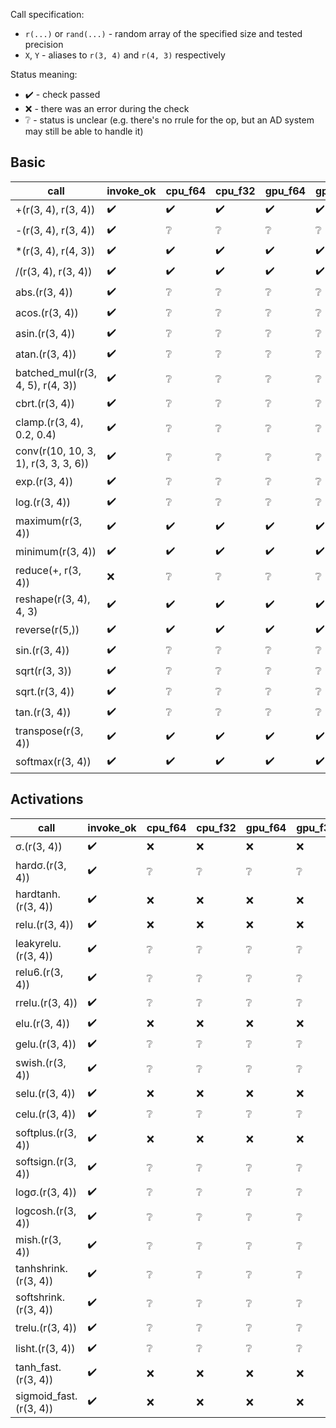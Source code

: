Call specification:

* `r(...)` or `rand(...)` - random array of the specified size and tested precision
* `X`, `Y` - aliases to `r(3, 4)` and `r(4, 3)` respectively

Status meaning:

* :heavy_check_mark: - check passed
* :x: - there was an error during the check
* :grey_question: - status is unclear (e.g. there's no rrule for the op, but an AD system may still be able to handle it)




## Basic

| call | invoke_ok | cpu_f64 | cpu_f32 | gpu_f64 | gpu_f32 | jet | jet_rrule | docs_ok |
| --- | --- | --- | --- | --- | --- | --- | --- | --- |
| +(r(3, 4), r(3, 4)) | :heavy_check_mark: | :heavy_check_mark: | :heavy_check_mark: | :heavy_check_mark: | :heavy_check_mark: | :heavy_check_mark: | :heavy_check_mark: | :heavy_check_mark: |
| -(r(3, 4), r(3, 4)) | :heavy_check_mark: | :grey_question: | :grey_question: | :grey_question: | :grey_question: | :heavy_check_mark: | :heavy_check_mark: | :heavy_check_mark: |
| *(r(3, 4), r(4, 3)) | :heavy_check_mark: | :heavy_check_mark: | :heavy_check_mark: | :heavy_check_mark: | :heavy_check_mark: | :heavy_check_mark: | :heavy_check_mark: | :heavy_check_mark: |
| /(r(3, 4), r(3, 4)) | :heavy_check_mark: | :heavy_check_mark: | :heavy_check_mark: | :heavy_check_mark: | :heavy_check_mark: | :x: | :x: | :heavy_check_mark: |
| abs.(r(3, 4)) | :heavy_check_mark: | :grey_question: | :grey_question: | :grey_question: | :grey_question: | :heavy_check_mark: | :heavy_check_mark: | :heavy_check_mark: |
| acos.(r(3, 4)) | :heavy_check_mark: | :grey_question: | :grey_question: | :grey_question: | :grey_question: | :heavy_check_mark: | :heavy_check_mark: | :heavy_check_mark: |
| asin.(r(3, 4)) | :heavy_check_mark: | :grey_question: | :grey_question: | :grey_question: | :grey_question: | :heavy_check_mark: | :heavy_check_mark: | :heavy_check_mark: |
| atan.(r(3, 4)) | :heavy_check_mark: | :grey_question: | :grey_question: | :grey_question: | :grey_question: | :heavy_check_mark: | :heavy_check_mark: | :heavy_check_mark: |
| batched_mul(r(3, 4, 5), r(4, 3)) | :heavy_check_mark: | :grey_question: | :grey_question: | :grey_question: | :grey_question: | :x: | :heavy_check_mark: | :heavy_check_mark: |
| cbrt.(r(3, 4)) | :heavy_check_mark: | :grey_question: | :grey_question: | :grey_question: | :grey_question: | :heavy_check_mark: | :heavy_check_mark: | :heavy_check_mark: |
| clamp.(r(3, 4), 0.2, 0.4) | :heavy_check_mark: | :grey_question: | :grey_question: | :grey_question: | :grey_question: | :heavy_check_mark: | :heavy_check_mark: | :heavy_check_mark: |
| conv(r(10, 10, 3, 1), r(3, 3, 3, 6)) | :heavy_check_mark: | :grey_question: | :grey_question: | :grey_question: | :grey_question: | :x: | :heavy_check_mark: | :heavy_check_mark: |
| exp.(r(3, 4)) | :heavy_check_mark: | :grey_question: | :grey_question: | :grey_question: | :grey_question: | :heavy_check_mark: | :heavy_check_mark: | :heavy_check_mark: |
| log.(r(3, 4)) | :heavy_check_mark: | :grey_question: | :grey_question: | :grey_question: | :grey_question: | :heavy_check_mark: | :heavy_check_mark: | :heavy_check_mark: |
| maximum(r(3, 4)) | :heavy_check_mark: | :heavy_check_mark: | :heavy_check_mark: | :heavy_check_mark: | :heavy_check_mark: | :heavy_check_mark: | :heavy_check_mark: | :heavy_check_mark: |
| minimum(r(3, 4)) | :heavy_check_mark: | :heavy_check_mark: | :heavy_check_mark: | :heavy_check_mark: | :heavy_check_mark: | :heavy_check_mark: | :heavy_check_mark: | :heavy_check_mark: |
| reduce(+, r(3, 4)) | :x: | :grey_question: | :grey_question: | :grey_question: | :grey_question: | :x: | :heavy_check_mark: | :heavy_check_mark: |
| reshape(r(3, 4), 4, 3) | :heavy_check_mark: | :heavy_check_mark: | :heavy_check_mark: | :heavy_check_mark: | :heavy_check_mark: | :heavy_check_mark: | :heavy_check_mark: | :heavy_check_mark: |
| reverse(r(5,)) | :heavy_check_mark: | :heavy_check_mark: | :heavy_check_mark: | :heavy_check_mark: | :heavy_check_mark: | :heavy_check_mark: | :heavy_check_mark: | :heavy_check_mark: |
| sin.(r(3, 4)) | :heavy_check_mark: | :grey_question: | :grey_question: | :grey_question: | :grey_question: | :heavy_check_mark: | :heavy_check_mark: | :heavy_check_mark: |
| sqrt(r(3, 3)) | :heavy_check_mark: | :grey_question: | :grey_question: | :grey_question: | :grey_question: | :x: | :heavy_check_mark: | :heavy_check_mark: |
| sqrt.(r(3, 4)) | :heavy_check_mark: | :grey_question: | :grey_question: | :grey_question: | :grey_question: | :heavy_check_mark: | :heavy_check_mark: | :heavy_check_mark: |
| tan.(r(3, 4)) | :heavy_check_mark: | :grey_question: | :grey_question: | :grey_question: | :grey_question: | :heavy_check_mark: | :heavy_check_mark: | :heavy_check_mark: |
| transpose(r(3, 4)) | :heavy_check_mark: | :heavy_check_mark: | :heavy_check_mark: | :heavy_check_mark: | :heavy_check_mark: | :heavy_check_mark: | :heavy_check_mark: | :heavy_check_mark: |
| softmax(r(3, 4)) | :heavy_check_mark: | :heavy_check_mark: | :heavy_check_mark: | :heavy_check_mark: | :heavy_check_mark: | :x: | :x: | :heavy_check_mark: |


## Activations

| call | invoke_ok | cpu_f64 | cpu_f32 | gpu_f64 | gpu_f32 | jet | jet_rrule | docs_ok |
| --- | --- | --- | --- | --- | --- | --- | --- | --- |
| σ.(r(3, 4)) | :heavy_check_mark: | :x: | :x: | :x: | :x: | :heavy_check_mark: | :heavy_check_mark: | :heavy_check_mark: |
| hardσ.(r(3, 4)) | :heavy_check_mark: | :grey_question: | :grey_question: | :grey_question: | :grey_question: | :heavy_check_mark: | :heavy_check_mark: | :heavy_check_mark: |
| hardtanh.(r(3, 4)) | :heavy_check_mark: | :x: | :x: | :x: | :x: | :heavy_check_mark: | :heavy_check_mark: | :heavy_check_mark: |
| relu.(r(3, 4)) | :heavy_check_mark: | :x: | :x: | :x: | :x: | :heavy_check_mark: | :heavy_check_mark: | :heavy_check_mark: |
| leakyrelu.(r(3, 4)) | :heavy_check_mark: | :grey_question: | :grey_question: | :grey_question: | :grey_question: | :heavy_check_mark: | :heavy_check_mark: | :heavy_check_mark: |
| relu6.(r(3, 4)) | :heavy_check_mark: | :grey_question: | :grey_question: | :grey_question: | :grey_question: | :heavy_check_mark: | :heavy_check_mark: | :heavy_check_mark: |
| rrelu.(r(3, 4)) | :heavy_check_mark: | :grey_question: | :grey_question: | :grey_question: | :grey_question: | :heavy_check_mark: | :heavy_check_mark: | :heavy_check_mark: |
| elu.(r(3, 4)) | :heavy_check_mark: | :x: | :x: | :x: | :x: | :heavy_check_mark: | :heavy_check_mark: | :heavy_check_mark: |
| gelu.(r(3, 4)) | :heavy_check_mark: | :grey_question: | :grey_question: | :grey_question: | :grey_question: | :heavy_check_mark: | :heavy_check_mark: | :heavy_check_mark: |
| swish.(r(3, 4)) | :heavy_check_mark: | :grey_question: | :grey_question: | :grey_question: | :grey_question: | :heavy_check_mark: | :heavy_check_mark: | :heavy_check_mark: |
| selu.(r(3, 4)) | :heavy_check_mark: | :x: | :x: | :x: | :x: | :heavy_check_mark: | :heavy_check_mark: | :heavy_check_mark: |
| celu.(r(3, 4)) | :heavy_check_mark: | :grey_question: | :grey_question: | :grey_question: | :grey_question: | :heavy_check_mark: | :heavy_check_mark: | :heavy_check_mark: |
| softplus.(r(3, 4)) | :heavy_check_mark: | :x: | :x: | :x: | :x: | :heavy_check_mark: | :heavy_check_mark: | :heavy_check_mark: |
| softsign.(r(3, 4)) | :heavy_check_mark: | :grey_question: | :grey_question: | :grey_question: | :grey_question: | :heavy_check_mark: | :heavy_check_mark: | :heavy_check_mark: |
| logσ.(r(3, 4)) | :heavy_check_mark: | :grey_question: | :grey_question: | :grey_question: | :grey_question: | :heavy_check_mark: | :heavy_check_mark: | :heavy_check_mark: |
| logcosh.(r(3, 4)) | :heavy_check_mark: | :grey_question: | :grey_question: | :grey_question: | :grey_question: | :heavy_check_mark: | :heavy_check_mark: | :heavy_check_mark: |
| mish.(r(3, 4)) | :heavy_check_mark: | :grey_question: | :grey_question: | :grey_question: | :grey_question: | :heavy_check_mark: | :heavy_check_mark: | :heavy_check_mark: |
| tanhshrink.(r(3, 4)) | :heavy_check_mark: | :grey_question: | :grey_question: | :grey_question: | :grey_question: | :heavy_check_mark: | :heavy_check_mark: | :heavy_check_mark: |
| softshrink.(r(3, 4)) | :heavy_check_mark: | :grey_question: | :grey_question: | :grey_question: | :grey_question: | :heavy_check_mark: | :heavy_check_mark: | :heavy_check_mark: |
| trelu.(r(3, 4)) | :heavy_check_mark: | :grey_question: | :grey_question: | :grey_question: | :grey_question: | :heavy_check_mark: | :heavy_check_mark: | :heavy_check_mark: |
| lisht.(r(3, 4)) | :heavy_check_mark: | :grey_question: | :grey_question: | :grey_question: | :grey_question: | :heavy_check_mark: | :heavy_check_mark: | :heavy_check_mark: |
| tanh_fast.(r(3, 4)) | :heavy_check_mark: | :x: | :x: | :x: | :x: | :heavy_check_mark: | :heavy_check_mark: | :heavy_check_mark: |
| sigmoid_fast.(r(3, 4)) | :heavy_check_mark: | :x: | :x: | :x: | :x: | :heavy_check_mark: | :heavy_check_mark: | :heavy_check_mark: |
